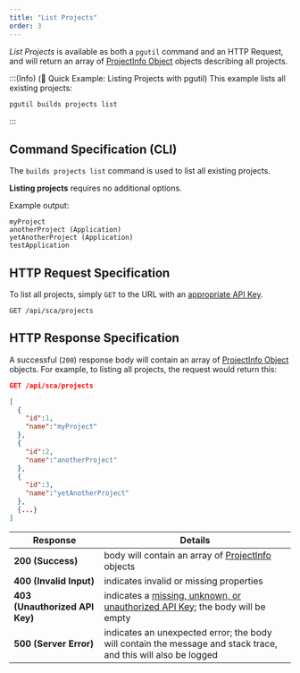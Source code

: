 ```yaml
---
title: "List Projects"
order: 3
---
```


*List Projects* is available as both a `pgutil` command and an HTTP Request, and will return an array of [ProjectInfo Object](/docs/proget/reference-api/proget-api-sca#projectinfo-object) objects describing all projects.

:::(Info) (🚀 Quick Example: Listing Projects with pgutil)
This example lists all existing projects:

````bash
pgutil builds projects list
````
:::

## Command Specification (CLI)
The `builds projects list` command is used to list all existing projects.

**Listing projects** requires no additional options.

Example output:
```plaintext
myProject
anotherProject (Application)
yetAnotherProject (Application)
testApplication
```
## HTTP Request Specification
To list all projects, simply `GET` to the URL with an [appropriate API Key](/docs/proget/reference-api/proget-api-sca#authentication).

```plaintext
GET /api/sca/projects
```

## HTTP Response Specification

A successful (`200`) response body will contain an array of [ProjectInfo Object](/docs/proget/reference-api/proget-api-sca#projectinfo-object) objects. For example, to listing all projects, the request would return this:

```json
GET /api/sca/projects

[
  { 
    "id":1,
    "name":"myProject"
  },
  { 
    "id":2,
    "name":"anotherProject"
  },
  { 
    "id":3,
    "name":"yetAnotherProject"
  },
  {...}
]
```

| Response | Details |
| --- | --- |
| **200 (Success)** | body will contain an array of [ProjectInfo](/docs/proget/reference-api/proget-api-sca#projectinfo-object) objects |
| **400 (Invalid Input)** | indicates invalid or missing properties |
| **403 (Unauthorized API Key)** | indicates a [missing, unknown, or unauthorized API Key](/docs/proget/reference-api/proget-api-sca#authentication); the body will be empty |
| **500 (Server Error)** | indicates an unexpected error; the body will contain the message and stack trace, and this will also be logged |